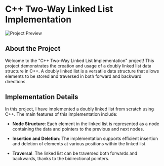 # C++ Two-Way Linked List Implementation

![Project Preview](project_preview.png)

## About the Project

Welcome to the "C++ Two-Way Linked List Implementation" project! This project demonstrates the creation and usage of a doubly linked list data structure in C++. A doubly linked list is a versatile data structure that allows elements to be stored and traversed in both forward and backward directions.

## Implementation Details

In this project, I have implemented a doubly linked list from scratch using C++. The main features of this implementation include:

- **Node Structure**: Each element in the linked list is represented as a node containing the data and pointers to the previous and next nodes.

- **Insertion and Deletion**: The implementation supports efficient insertion and deletion of elements at various positions within the linked list.

- **Traversal**: The linked list can be traversed both forwards and backwards, thanks to the bidirectional pointers.
